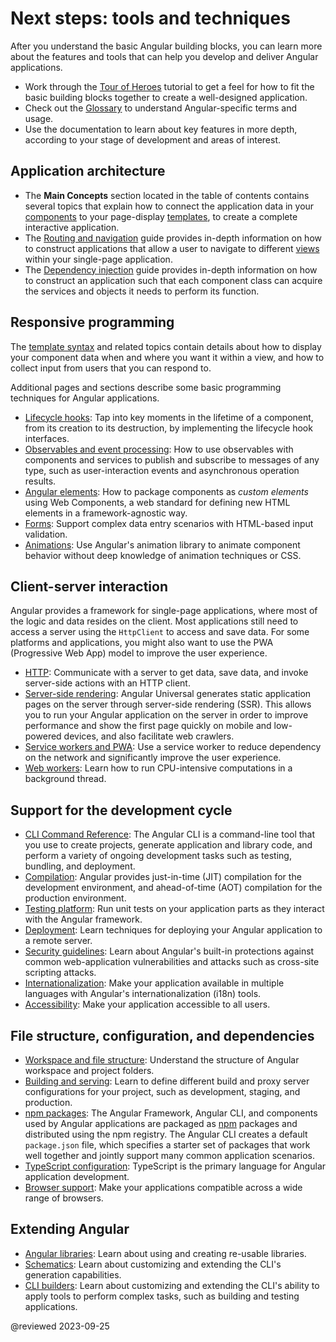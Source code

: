 # Next steps: tools and techniques

After you understand the basic Angular building blocks, you can learn more
about the features and tools that can help you develop and deliver Angular applications.

*   Work through the [Tour of Heroes](tutorial) tutorial to get a feel for how to fit the basic building blocks together to create a well-designed application.
*   Check out the [Glossary](guide/glossary) to understand Angular-specific terms and usage.
*   Use the documentation to learn about key features in more depth, according to your stage of development and areas of interest.

## Application architecture

*   The **Main Concepts** section located in the table of contents contains several topics that explain how to connect the application data in your [components](guide/glossary#component) to your page-display [templates](guide/glossary#template), to create a complete interactive application.
*   The [Routing and navigation](guide/router) guide provides in-depth information on how to construct applications that allow a user to navigate to different [views](guide/glossary#view) within your single-page application.
*   The [Dependency injection](guide/dependency-injection) guide provides in-depth information on how to construct an application such that each component class can acquire the services and objects it needs to perform its function.

## Responsive programming

The [template syntax](guide/template-syntax) and related topics contain details about how to display your component data when and where you want it within a view, and how to collect input from users that you can respond to.

Additional pages and sections describe some basic programming techniques for Angular applications.

*   [Lifecycle hooks](guide/lifecycle-hooks): Tap into key moments in the lifetime of a component, from its creation to its destruction, by implementing the lifecycle hook interfaces.
*   [Observables and event processing](guide/observables): How to use observables with components and services to publish and subscribe to messages of any type, such as user-interaction events and asynchronous operation results.
*   [Angular elements](guide/elements): How to package components as *custom elements* using Web Components, a web standard for defining new HTML elements in a framework-agnostic way.
*   [Forms](guide/forms-overview): Support complex data entry scenarios with HTML-based input validation.
*   [Animations](guide/animations): Use Angular's animation library to animate component behavior
without deep knowledge of animation techniques or CSS.

## Client-server interaction

Angular provides a framework for single-page applications, where most of the logic and data resides on the client.
Most applications still need to access a server using the `HttpClient` to access and save data.
For some platforms and applications, you might also want to use the PWA \(Progressive Web App\) model to improve the user experience.

*   [HTTP](guide/understanding-communicating-with-http): Communicate with a server to get data, save data, and invoke server-side actions with an HTTP client.
*   [Server-side rendering](guide/ssr): Angular Universal generates static application pages on the server through server-side rendering \(SSR\). This allows you to run your Angular application on the server in order to improve performance and show the first page quickly on mobile and low-powered devices, and also facilitate web crawlers.
*   [Service workers and PWA](guide/service-worker-intro): Use a service worker to reduce dependency on the network and significantly improve the user experience.
*   [Web workers](guide/web-worker): Learn how to run CPU-intensive computations in a background thread.

## Support for the development cycle

*   [CLI Command Reference](cli): The Angular CLI is a command-line tool that you use to create projects, generate application and library code, and perform a variety of ongoing development tasks such as testing, bundling, and deployment.
*   [Compilation](guide/aot-compiler): Angular provides just-in-time \(JIT\) compilation for the development environment, and ahead-of-time \(AOT\) compilation for the production environment.
*   [Testing platform](guide/testing): Run unit tests on your application parts as they interact with the Angular framework.
*   [Deployment](guide/deployment): Learn techniques for deploying your Angular application to a remote server.
*   [Security guidelines](guide/security): Learn about Angular's built-in protections against common web-application vulnerabilities and attacks such as cross-site scripting attacks.
*   [Internationalization][AioGuideI18nOverview]: Make your application available in multiple languages with Angular's internationalization \(i18n\) tools.
*   [Accessibility](guide/accessibility): Make your application accessible to all users.

## File structure, configuration, and dependencies

*   [Workspace and file structure](guide/file-structure): Understand the structure of Angular workspace and project folders.
*   [Building and serving](guide/build): Learn to define different build and proxy server configurations for your project, such as development, staging, and production.
*   [npm packages](guide/npm-packages): The Angular Framework, Angular CLI, and components used by Angular applications are packaged as [npm](https://docs.npmjs.com) packages and distributed using the npm registry. The Angular CLI creates a default `package.json` file, which specifies a starter set of packages that work well together and jointly support many common application scenarios.
*   [TypeScript configuration](guide/typescript-configuration): TypeScript is the primary language for Angular application development.
*   [Browser support](guide/browser-support): Make your applications compatible across a wide range of browsers.

## Extending Angular

*   [Angular libraries](guide/libraries): Learn about using and creating re-usable libraries.
*   [Schematics](guide/schematics): Learn about customizing and extending the CLI's generation capabilities.
*   [CLI builders](guide/cli-builder): Learn about customizing and extending the CLI's ability to apply tools to perform complex tasks, such as building and testing applications.

<!-- links -->

[AioGuideI18nOverview]: guide/i18n-overview "Angular Internationalization | Angular"

<!-- external links -->

<!-- end links -->

@reviewed 2023-09-25
